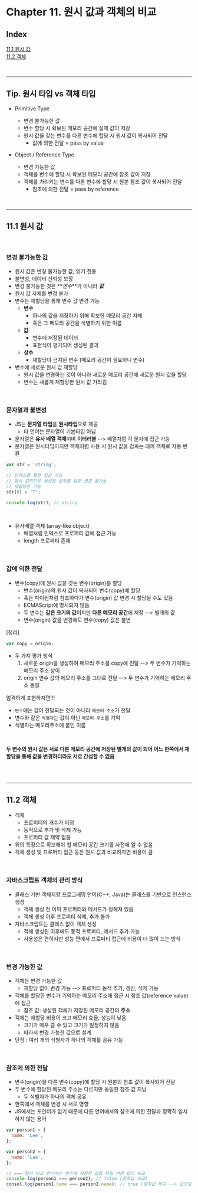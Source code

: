 # Chapter 11. 원시 값과 객체의 비교

## Index

[11.1 원시 값](#111-원시-값)<br>
[11.2 객체](#112-객체)

<br>

---

## Tip. 원시 타입 vs 객체 타입

- Primitive Type

  - 변경 불가능한 값
  - 변수 할당 시 확보된 메모리 공간에 실제 값이 저장
  - 원시 값을 갖는 변수를 다른 변수에 할당 시 원시 값이 복사되어 전달
    - 값에 의한 전달 = pass by value

- Object / Reference Type
  - 변경 가능한 값
  - 객체를 변수에 할당 시 확보된 메모리 공간에 참조 값이 저장
  - 객체를 가리키는 변수를 다른 변수에 할당 시 원본 참조 값이 복사되어 전달
    - 참조에 의한 전달 = pass by reference

<br>

---

## 11.1 원시 값

<br>

### 변경 불가능한 값

- 원시 값은 변경 불가능한 값, 읽기 전용
- 불변성, 데이터 신뢰성 보장
- 변경 불가능한 것은 **_변수_**가 아니라 **_값_**
- 원시 값 자체를 변경 불가
- 변수는 재할당을 통해 변수 값 변경 가능
  - **변수**
    - 하나의 값을 저장하기 위해 확보한 메모리 공간 자체
    - 혹은 그 메모리 공간을 식별하기 위한 이름
  - **값**
    - 변수에 저장된 데이터
    - 표현식이 평가되어 생성된 결과
  - **상수**
    - 재할당이 금지된 변수 (메모리 공간이 필요하니 변수)
- 변수에 새로운 원시 값 재할당
  - 원시 값을 변경하는 것이 아니라 새로운 메모리 공간에 새로운 원시 값을 할당
  - 변수는 새롭게 재할당한 원시 값 가리킴

<br>

### 문자열과 불변성

- JS는 **문자열 타입**을 **원시타입**으로 제공
  - 타 언어는 문자열이 기본타입 아님
- 문자열은 **유사 배열 객체**이며 **이터러블** --> 배열처럼 각 문자에 접근 가능
- 문자열은 원시타입이지만 객체처럼 사용 시 원시 값을 감싸는 래퍼 객체로 자동 변환

```js
var str = 'string';

// 인덱스를 통한 접근 가능
// 원시 값이므로 생성된 문자열 일부 변경 불가능
// 재할당은 가능
str[0] = 'T';

console.log(str); // string
```

<br>

- 유사배열 객체 (array-like object)
  - 배열처럼 인덱스로 프로퍼티 값에 접근 가능
  - length 프로퍼티 존재

<br>

### 값에 의한 전달

- 변수(copy)에 원시 값을 갖는 변수(origin)를 할당
  - 변수(origin)의 원시 값이 복사되어 변수(copy)에 할당
  - 혹은 파이썬처럼 참조하다가 변수(origin) 값 변경 시 할당될 수도 있음
  - ECMAScript에 명시되지 않음
  - 두 변수는 **같은 크기의 값**이지만 **다른 메모리 공간**에 저장 --> 별개의 값
  - 변수(origin) 값을 변경해도 변수(copy) 값은 불변

[정리]

```js
var copy = origin;
```

- 두 가지 평가 방식
  1. 새로운 origin을 생성하여 메모리 주소를 copy에 전달 --> 두 변수가 기억하는 메모리 주소 상이
  2. origin 변수 값의 메모리 주소를 그대로 전달 --> 두 변수가 기억하는 메모리 주소 동일
     <br>

엄격하게 표현하자면!!!

- `변수`에는 값이 전달되는 것이 아니라 `메모리 주소`가 전달
- 변수와 같은 `식별자`는 값이 아닌 `메모리 주소`를 기억
- 식별자는 메모리주소에 붙인 이름

<br>

**두 변수의 원시 값은 서로 다른 메모리 공간에 저장된 별개의 값이 되어 어느 한쪽에서 재할당을 통해 값을 변경하더라도 서로 간섭할 수 없음**

<br><br>

---

## 11.2 객체

- 객체
  - 프로퍼티의 개수가 미정
  - 동적으로 추가 및 삭제 가능
  - 프로퍼티 값 제약 없음
- 위의 특징으로 확보해야 할 메모리 공간 크기를 사전에 알 수 없음
- 객체 생성 및 프로퍼티 접근 등은 원시 값과 비교하자면 비용이 큼

<br>

### 자바스크립트 객체의 관리 방식
- 클래스 기반 객체지향 프로그래밍 언어(C++, Java)는 클래스를 기반으로 인스턴스 생성
  - 객체 생성 전 이미 프로퍼티와 메서드가 정해져 있음
  - 객체 생성 이후 프로퍼티 삭제, 추가 불가
- 자바스크립트는 클래스 없이 객체 생성
  - 객체 생성된 이후에도 동적 프로퍼티, 메서드 추가 가능
  - 사용성은 편하지만 성능 면에서 프로퍼티 접근에 비용이 더 많이 드는 방식

<br>

### 변경 가능한 값

- 객체는 변경 가능한 값
  - 재할당 없이 변경 가능 --> 프로퍼티 동적 추가, 갱신, 삭제 가능
- 객체를 할당한 변수가 기억하는 메모리 주소에 접근 시 참조 값(reference value)에 접근
  - 참조 값: 생성된 객체가 저장된 메모리 공간의 **주소**
- 객체는 재할당 비용이 크고 메모리 효율, 성능이 낮음
  - 크기가 매우 클 수 있고 크기가 일정하지 않음
  - 따라서 변경 가능한 값으로 설계
- 단점 : 여러 개의 식별자가 하나의 객체를 공유 가능

<br>

### 참조에 의한 전달

- 변수(origin)을 다른 변수(copy)에 할당 시 원본의 참조 값이 복사되어 전달
- 두 변수에 할당된 메모리 주소는 다르지만 동일한 참조 값 지님
  - 두 식별자가 하나의 객체 공유
- 한쪽에서 객체를 변경 시 서로 영향
- JS에서는 포인터가 없기 때문에 다른 언어에서의 참조에 의한 전달과 정확히 일치하지 않는 용어

```js
var person1 = {
  name: 'Lee',
};

var person2 = {
  name: 'Lee',
};

// === 일치 비교 연산자는 변수에 저장된 값을 타입 변환 없이 비교
console.log(person1 === person2); // false (참조값 비교)
consol.log(person1.name === person2.name); // true (원자값 비교 --> 값으로 평가될 수 있는 표현식이므로)
```
